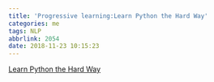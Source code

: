 ```yaml
---
title: 'Progressive learning:Learn Python the Hard Way'
categories: me
tags: NLP
abbrlink: 2054
date: 2018-11-23 10:15:23
---
```

[Learn Python the Hard Way](https://learnpythonthehardway.org/book/)

